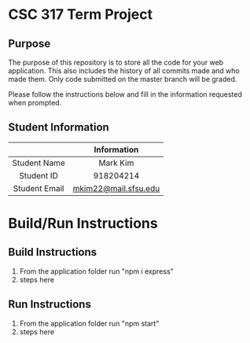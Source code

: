 # CSC 317 Term Project

## Purpose

The purpose of this repository is to store all the code for your web application. This also includes the history of all commits made and who made them. Only code submitted on the master branch will be graded.

Please follow the instructions below and fill in the information requested when prompted.

## Student Information

|               | Information             |
|:-------------:|:-----------------------:|
| Student Name  | Mark Kim                |
| Student ID    | 918204214               |
| Student Email | mkim22@mail.sfsu.edu    |



# Build/Run Instructions

## Build Instructions
1. From the application folder run "npm i express"
2. steps here

## Run Instructions
1. From the application folder run "npm start"
2. steps here 